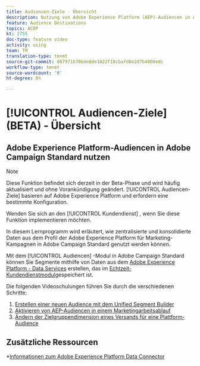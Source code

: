 ```yaml
---
title: Audiencen-Ziele - Übersicht
description: Nutzung von Adobe Experience Platform (AEP)-Audiencen in Adobe Campaign Standard (ACS)
feature: Audience Destinations
topics: ACOP
kt: 2755
doc-type: feature video
activity: using
team: TM
translation-type: tm+mt
source-git-commit: d87971b70bde8de1822f18cbafd8e2d7b4808edc
workflow-type: tm+mt
source-wordcount: '0'
ht-degree: 0%

---
```



# [!UICONTROL Audiencen-Ziele] (BETA) - Übersicht

## Adobe Experience Platform-Audiencen in Adobe Campaign Standard nutzen

>[!NOTE]
>
>Diese Funktion befindet sich derzeit in der Beta-Phase und wird häufig aktualisiert und ohne Vorankündigung geändert. [!UICONTROL Audiencen-Ziele] basieren auf Adobe Experience Platform und erfordern eine bestimmte Konfiguration.
>
>Wenden Sie sich an den [!UICONTROL Kundendienst] , wenn Sie diese Funktion implementieren möchten.


In diesem Lernprogramm wird erläutert, wie zentralisierte und konsolidierte Daten aus dem Profil der Adobe Experience Platform für Marketing-Kampagnen in Adobe Campaign Standard genutzt werden können.

Mit dem [!UICONTROL Audiencen] -Modul in Adobe Campaign Standard können Sie Segmente mithilfe von Daten aus dem [Adobe Experience Platform - Data Services](https://www.adobe.io/apis/experienceplatform/home/services.html) erstellen, das im [Echtzeit-Kundendienstmodul](https://docs.adobe.com/content/help/en/platform-learn/tutorials/profiles/understanding-the-real-time-customer-profile.html)gespeichert ist.

Die folgenden Videoschulungen führen Sie durch die verschiedenen Schritte:

1. [Erstellen einer neuen Audience mit dem Unified Segment Builder](/help/profiles-and-audiences/audience-destinations/creating-audiences-using-segment-builder.md)
2. [Aktivieren von AEP-Audiencen in einem Marketingarbeitsablauf](/help/profiles-and-audiences/audience-destinations/activating-aep-audiences.md)
3. [Ändern der Zielgruppendimension eines Versands für eine Plattform-Audience](/help/profiles-and-audiences/audience-destinations/changing-targeting-dimension.md)

## Zusätzliche Ressourcen

*[Informationen zum Adobe Experience Platform Data Connector](/help/administrating/adobe-experience-platform-data-connector/understanding-the-adobe-experience-platform-data-connector.md)

